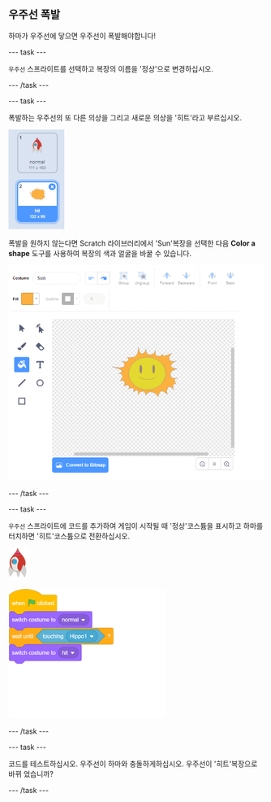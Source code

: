 ## 우주선 폭발

하마가 우주선에 닿으면 우주선이 폭발해야합니다!

\--- task \---

`우주선` 스프라이트를 선택하고 복장의 이름을 '정상'으로 변경하십시오.

\--- /task \---

\--- task \---

폭발하는 우주선의 또 다른 의상을 그리고 새로운 의상을 '히트'라고 부르십시오.

![스크린샷](images/invaders-spaceship-costumes.png)

폭발을 원하지 않는다면 Scratch 라이브러리에서 'Sun'복장을 선택한 다음 **Color a shape** 도구를 사용하여 복장의 색과 얼굴을 바꿀 수 있습니다.

![스크린샷](images/invaders-sun.png)

\--- /task \---

\--- task \---

`우주선` 스프라이트에 코드를 추가하여 게임이 시작될 때 '정상'코스튬을 표시하고 하마를 터치하면 '히트'코스튬으로 전환하십시오.

![로켓 스프라이트](images/rocket-sprite.png)

![블록 _1546522877_4694302](images/blocks_1546522877_4694302.png)

\--- /task \---

\--- task \---

코드를 테스트하십시오. 우주선이 하마와 충돌하게하십시오. 우주선이 '히트'복장으로 바뀌 었습니까?

\--- /task \---